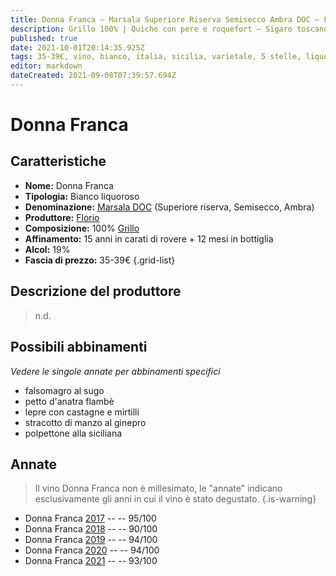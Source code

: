 ```yaml
---
title: Donna Franca – Marsala Superiore Riserva Semisecco Ambra DOC – Florio – Sicilia (IT) – 35-39€ – 4★-5★
description: Grillo 100% | Quiche con pere e roquefort – Sigaro toscano – Sigaro partagas – Mandorle atterrate al cioccolato fondente
published: true
date: 2021-10-01T20:14:35.925Z
tags: 35-39€, vino, bianco, italia, sicilia, varietale, 5 stelle, liquoroso, grillo, quiche con pere e roquefort, sigaro toscano, sigaro partagas, mandorle atterrate al cioccolato fondente
editor: markdown
dateCreated: 2021-09-08T07:39:57.694Z
---
```


# Donna Franca

## Caratteristiche
- **Nome:** Donna Franca
- **Tipologia:** Bianco liquoroso
- **Denominazione:** [Marsala DOC](/denominazioni/Italia/Sicilia/DOC/Marsala) (Superiore riserva, Semisecco, Ambra)
- **Produttore:** [Florio](/produttori/Italia/Sicilia/Florio) 
- **Composizione:** 100% [Grillo](/vitigni/Italia/bacca-nera/grillo)
- **Affinamento:** 15 anni in carati di rovere + 12 mesi in bottiglia
- **Alcol:** 19%
- **Fascia di prezzo:** 35-39€
{.grid-list}

## Descrizione del produttore

> n.d.

## Possibili abbinamenti
*Vedere le singole annate per abbinamenti specifici*

- falsomagro al sugo
- petto d'anatra flambè
- lepre con castagne e mirtilli
- stracotto di manzo al ginepro
- polpettone alla siciliana

## Annate
> Il vino Donna Franca non è millesimato, le "annate" indicano esclusivamente gli anni in cui il vino è stato degustato.
{.is-warning}

- Donna Franca [2017](vini/Italia/Sicilia/Florio/Donna-Franca/2017) -- <span class="star-5"></span> -- 95/100
- Donna Franca [2018](vini/Italia/Sicilia/Florio/Donna-Franca/2018) -- <span class="star-4"></span> -- 90/100
- Donna Franca [2019](vini/Italia/Sicilia/Florio/Donna-Franca/2019) -- <span class="star-5"></span> -- 94/100
- Donna Franca [2020](vini/Italia/Sicilia/Florio/Donna-Franca/2020) -- <span class="star-5"></span> -- 94/100
- Donna Franca [2021](vini/Italia/Sicilia/Florio/Donna-Franca/2021) -- <span class="star-5"></span> -- 93/100
